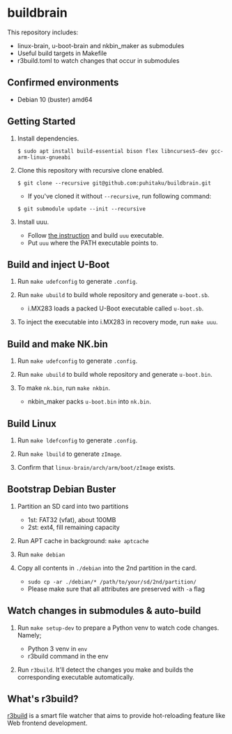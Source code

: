 buildbrain
==========

This repository includes:

 - linux-brain, u-boot-brain and nkbin_maker as submodules
 - Useful build targets in Makefile
 - r3build.toml to watch changes that occur in submodules


Confirmed environments
----------------------

- Debian 10 (buster) amd64


Getting Started
---------------

1. Install dependencies.

    ```
    $ sudo apt install build-essential bison flex libncurses5-dev gcc-arm-linux-gnueabi
    ```

1. Clone this repository with recursive clone enabled.

    ```
    $ git clone --recursive git@github.com:puhitaku/buildbrain.git
    ```

    - If you've cloned it without `--recursive`, run following command:

    ```
    $ git submodule update --init --recursive
    ```

1. Install uuu.

    - Follow [the instruction](https://github.com/NXPmicro/mfgtools#linux) and build `uuu` executable.
    - Put `uuu` where the PATH executable points to.


Build and inject U-Boot
-----------------------

1. Run `make udefconfig` to generate `.config`.

2. Run `make ubuild` to build whole repository and generate `u-boot.sb`.

    - i.MX283 loads a packed U-Boot executable called `u-boot.sb`.

3. To inject the executable into i.MX283 in recovery mode, run `make uuu`.


Build and make NK.bin
-----------------------

1. Run `make udefconfig` to generate `.config`.

2. Run `make ubuild` to build whole repository and generate `u-boot.bin`.

3. To make `nk.bin`, run `make nkbin`.

    - nkbin_maker packs `u-boot.bin` into `nk.bin`.


Build Linux
-----------

1. Run `make ldefconfig` to generate `.config`.

1. Run `make lbuild` to generate `zImage`.

1. Confirm that `linux-brain/arch/arm/boot/zImage` exists.


Bootstrap Debian Buster
-----------------------

1. Partition an SD card into two partitions

    - 1st: FAT32 (vfat), about 100MB
    - 2st: ext4, fill remaining capacity

1. Run APT cache in background: `make aptcache`

1. Run `make debian`

1. Copy all contents in `./debian` into the 2nd partition in the card.

    - `sudo cp -ar ./debian/* /path/to/your/sd/2nd/partition/`
    - Please make sure that all attributes are preserved with `-a` flag


Watch changes in submodules & auto-build
----------------------------------------

1. Run `make setup-dev` to prepare a Python venv to watch code changes. Namely;

    - Python 3 venv in `env`
    - r3build command in the env

1. Run `r3build`. It'll detect the changes you make and builds the corresponding executable automatically.


What's r3build?
---------------

[r3build](https://github.com/puhitaku/r3build) is a smart file watcher that aims to provide hot-reloading feature like Web frontend development.

